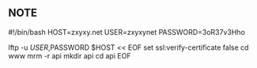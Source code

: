 ## NOTE

#!/bin/bash
HOST=zxyxy.net
USER=zxyxynet
PASSWORD=3oR37v3Hho

lftp -u $USER,$PASSWORD $HOST << EOF
set ssl:verify-certificate false
cd www
mrm -r api
mkdir api
cd api
EOF
